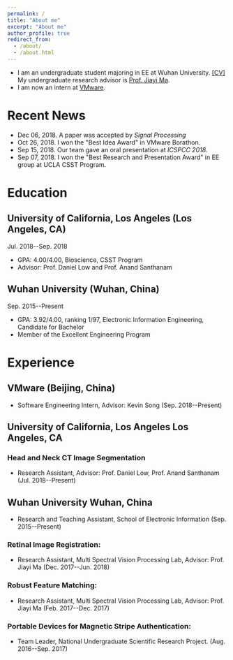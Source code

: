 ```yaml
---
permalink: /
title: "About me"
excerpt: "About me"
author_profile: true
redirect_from: 
  - /about/
  - /about.html
---
```


* I am an undergraduate student majoring in EE at Wuhan University. [[CV]](http://JiahaoPlus.com/files/CV_Jiahao_Wang.pdf)
My undergraduate research advisor is [Prof. Jiayi Ma](https://sites.google.com/site/jiayima2013/).
* I am now an intern at [VMware](https://www.vmware.com/).

# Recent News
* Dec 06, 2018. A paper was accepted by *Signal Processing*
* Oct 26, 2018. I won the "Best Idea Award" in VMware Borathon.
* Sep 15, 2018. Our team gave an oral presentation at *ICSPCC 2018*.
* Sep 07, 2018. I won the "Best Research and Presentation Award" in EE group at UCLA CSST Program.

# Education
## University of California, Los Angeles (Los Angeles, CA)
Jul. 2018--Sep. 2018
* GPA: 4.00/4.00, Bioscience, CSST Program
* Advisor: Prof. Daniel Low and Prof. Anand Santhanam 

## Wuhan University (Wuhan, China)
Sep. 2015--Present
* GPA: 3.92/4.00, ranking 1/97, Electronic Information Engineering, Candidate for Bachelor 
* Member of the Excellent Engineering Program

# Experience
## VMware (Beijing, China)
* Software Engineering Intern, Advisor: Kevin Song (Sep. 2018--Present)

## University of California, Los Angeles Los Angeles, CA
### Head and Neck CT Image Segmentation
* Research Assistant, Advisor: Prof. Daniel Low, Prof. Anand Santhanam (Jul. 2018--Present)

## Wuhan University Wuhan, China
* Research and Teaching Assistant, School of Electronic Information (Sep. 2015--Present)

### Retinal Image Registration:
* Research Assistant, Multi Spectral Vision Processing Lab, Advisor: Prof. Jiayi Ma (Dec. 2017--Jun. 2018)

### Robust Feature Matching:
* Research Assistant, Multi Spectral Vision Processing Lab, Advisor: Prof. Jiayi Ma (Feb. 2017--Dec. 2017)

### Portable Devices for Magnetic Stripe Authentication:
* Team Leader, National Undergraduate Scientific Research Project. (Aug. 2016--Sep. 2017)
